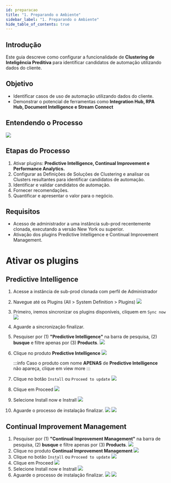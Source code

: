 ```yaml
---
id: preparacao
title: "1. Preparando o Ambiente"
sidebar_label: "1. Preparando o Ambiente"
hide_table_of_contents: true
---
```


## Introdução
Este guia descreve como configurar a funcionalidade de **Clustering de Inteligência Preditiva** para identificar candidatos de automação utilizando dados do cliente.

## Objetivo
- Identificar casos de uso de automação utilizando dados do cliente.
- Demonstrar o potencial de ferramentas como **Integration Hub, RPA Hub, Document Intelligence e Stream Connect** 

## Entendendo o Processo

![](../images/2024-12-27-14-51-55.png)

## Etapas do Processo

  1. Ativar plugins: **Predictive Intelligence, Continual Improvement e Performance Analytics.**
  2. Configurar as Definições de Soluções de Clustering e analisar os Clusters resultantes para identificar candidatos de automação.
  3. Identificar e validar candidatos de automação.
  4. Fornecer recomendações.
  5. Quantificar e apresentar o valor para o negócio.

## Requisitos

- Acesso de administrador a uma instância sub-prod recentemente clonada, executando a versão New York ou superior.
- Ativação dos plugins Predictive Intelligence e Continual Improvement Management.

# Ativar os plugins

## Predictive Intelligence

1. Acesse a instância de sub-prod clonada com perfil de Administrador
2. Navegue até os Plugins (All > System Definition > Plugins)
   ![](../images/2025-01-06-09-35-55.png)
3. Primeiro, iremos sincronizar os plugins disponíveis, cliquem em `Sync now`
   ![](../images/2025-01-06-09-39-54.png)
4. Aguarde a sincronização finalizar.
5. Pesquiser por (1) **"Predictive Intelligence"** na barra de pesquisa, (2) **busque** e filtre apenas por (3) **Products**.
   ![](../images/2025-01-06-09-43-51.png)
6. Clique no produto **Predictive Intelligence**
   ![](../images/2025-01-06-09-46-24.png)

   :::info
   Caso o produto com nome **APENAS** de **Predictive Intelligence** não apareça, clique em view more
   :::

7. Clique no botão `Install` ou `Proceed to update`
![](../images/2025-01-06-09-48-25.png)
8. Clique em Proceed
![](../images/2025-01-06-09-50-53.png)
9. Selecione Install now e Instrall
![](../images/2025-01-06-09-51-42.png)
10. Aguarde o processo de instalação finalizar.
![](../images/2025-01-06-09-52-18.png)
![](../images/2025-01-06-10-46-32.png)

## Continual Improvement Management

1. Pesquiser por (1) **"Continual Improvement Management"** na barra de pesquisa, (2) **busque** e filtre apenas por (3) **Products**.
![](../images/2025-01-06-10-49-10.png)
2. Clique no produto **Continual Improvement Management**
![](../images/2025-01-06-10-52-22.png)
3. Clique no botão `Install` ou `Proceed to update`
![](../images/2025-01-06-10-50-38.png)
4. Clique em Proceed
![](../images/2025-01-06-10-51-09.png)
5. Selecione Install now e Instrall
![](../images/2025-01-06-10-51-34.png)
6.  Aguarde o processo de instalação finalizar.
![](../images/2025-01-06-10-51-53.png)
![](../images/2025-01-06-10-55-05.png)


